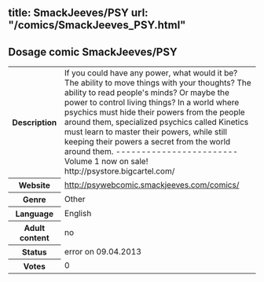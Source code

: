title: SmackJeeves/PSY
url: "/comics/SmackJeeves_PSY.html"
---
Dosage comic SmackJeeves/PSY
-----------------------------------------

<table class="comicinfo">
<tr>
<th>Description</th><td>If you could have any power, what would it be? The ability to move things with your thoughts? The ability to read people's minds? Or maybe the power to control living things? In a world where psychics must hide their powers from the people around them, specialized psychics called Kinetics must learn to master their powers, while still keeping their powers a secret from the world around them. ------------------------ Volume 1 now on sale! http://psystore.bigcartel.com/</td>
</tr>
<tr>
<th>Website</th><td><a href="http://psywebcomic.smackjeeves.com/comics/">http://psywebcomic.smackjeeves.com/comics/</a></td>
</tr>
<tr>
<th>Genre</th><td>Other</td>
</tr>
<tr>
<th>Language</th><td>English</td>
</tr>
<tr>
<th>Adult content</th><td>no</td>
</tr>
<tr>
<th>Status</th><td>error on 09.04.2013</td>
</tr>
<tr>
<th>Votes</th><td>0</div></td>
</tr>
</table>
